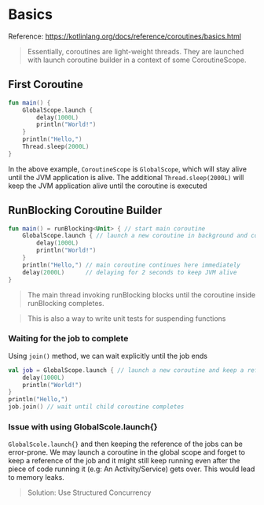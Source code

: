 # Basics

Reference: https://kotlinlang.org/docs/reference/coroutines/basics.html

> Essentially, coroutines are light-weight threads. They are launched with launch coroutine builder in a context of some CoroutineScope.

## First Coroutine

```kotlin
fun main() {
    GlobalScope.launch {
        delay(1000L)
        println("World!")
    }
    println("Hello,")
    Thread.sleep(2000L)
}
```

In the above example, `CoroutineScope` is `GlobalScope`, which will stay alive until the JVM application is alive. The additional `Thread.sleep(2000L)` will keep the JVM application alive until the coroutine is executed


## RunBlocking Coroutine Builder
```kotlin
fun main() = runBlocking<Unit> { // start main coroutine
    GlobalScope.launch { // launch a new coroutine in background and continue
        delay(1000L)
        println("World!")
    }
    println("Hello,") // main coroutine continues here immediately
    delay(2000L)      // delaying for 2 seconds to keep JVM alive
}
```

> The main thread invoking runBlocking blocks until the coroutine inside runBlocking completes.

> This is also a way to write unit tests for suspending functions

### Waiting for the job to complete

Using `join()` method, we can wait explicitly until the job ends
```kotlin
val job = GlobalScope.launch { // launch a new coroutine and keep a reference to its Job
    delay(1000L)
    println("World!")
}
println("Hello,")
job.join() // wait until child coroutine completes
```  


### Issue with using GlobalScole.launch{}
`GlobalScole.launch{}` and then keeping the reference of the jobs can be error-prone. We may launch a coroutine in the global scope and forget to keep a reference of the job and it might still keep running even after the piece of code running it (e.g: An Activity/Service) gets over. This would lead to memory leaks.   

> Solution: Use Structured Concurrency

